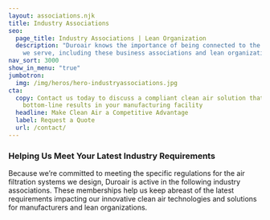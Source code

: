 ```yaml
---
layout: associations.njk
title: Industry Associations
seo:
  page_title: Industry Associations | Lean Organization
  description: "Duroair knows the importance of being connected to the industries
    we serve, including these business associations and lean organizations:"
nav_sort: 3000
show_in_menu: "true"
jumbotron:
  img: /img/heros/hero-industryassociations.jpg
cta:
  copy: Contact us today to discuss a compliant clean air solution that delivers
    bottom-line results in your manufacturing facility
  headline: Make Clean Air a Competitive Advantage
  label: Request a Quote
  url: /contact/
---
```

<h3 class="ruled text-center">Helping Us Meet Your Latest Industry Requirements</h3>

Because we’re committed to meeting the specific regulations for the air filtration systems we design, Duroair is active in the following industry associations. These memberships help us keep abreast of the latest requirements impacting our innovative clean air technologies and solutions for manufacturers and lean organizations.